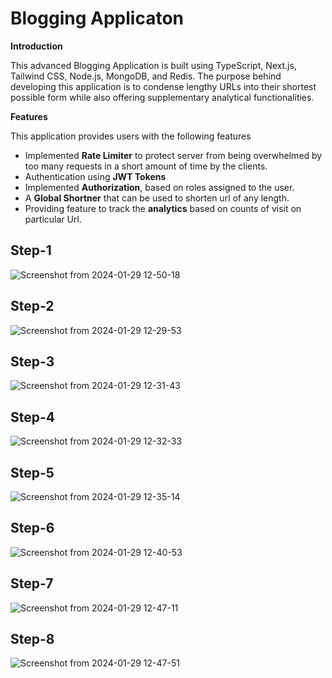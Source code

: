 # Blogging Applicaton

**Introduction**  

This advanced Blogging Application is built using TypeScript, Next.js, Tailwind CSS, Node.js, MongoDB, and Redis. The purpose behind developing this application is to condense lengthy URLs into their shortest possible form while also offering supplementary analytical functionalities.

**Features**  

This application provides users with the following features  

- Implemented **Rate Limiter** to protect server from being overwhelmed by too many requests in a short amount of time by the clients.
- Authentication using **JWT Tokens**  
- Implemented **Authorization**, based on roles assigned to the user. 
- A **Global Shortner** that can be used to shorten url of any length.
- Providing feature to track the **analytics** based on counts of visit on particular Url.

## Step-1

![Screenshot from 2024-01-29 12-50-18](https://github.com/DikshakAdhikari/Blogging-Application/assets/69723589/86df8d10-331c-444a-8527-687fd075fa68)


## Step-2

![Screenshot from 2024-01-29 12-29-53](https://github.com/DikshakAdhikari/Blogging-Application/assets/69723589/5a945d1d-af23-4937-ab84-c57c2e2d7102)

## Step-3

![Screenshot from 2024-01-29 12-31-43](https://github.com/DikshakAdhikari/Blogging-Application/assets/69723589/d970703d-b167-4e5d-af42-1f8cdc0fed11)

## Step-4

![Screenshot from 2024-01-29 12-32-33](https://github.com/DikshakAdhikari/Blogging-Application/assets/69723589/8c517edb-0581-465e-8958-d002c2a19195)

## Step-5

![Screenshot from 2024-01-29 12-35-14](https://github.com/DikshakAdhikari/Blogging-Application/assets/69723589/ad0f41dd-7e59-4788-827b-0e62a5cb90b1)

## Step-6

![Screenshot from 2024-01-29 12-40-53](https://github.com/DikshakAdhikari/Blogging-Application/assets/69723589/5bba3746-2af9-4f24-8ffc-7774a02f261f)

## Step-7

![Screenshot from 2024-01-29 12-47-11](https://github.com/DikshakAdhikari/Blogging-Application/assets/69723589/7947fd92-d6ce-4400-86b4-9139b5b2dcca)

## Step-8

![Screenshot from 2024-01-29 12-47-51](https://github.com/DikshakAdhikari/Blogging-Application/assets/69723589/5f6ca73f-206a-4edf-aa72-5bbe3fe4b84d)


